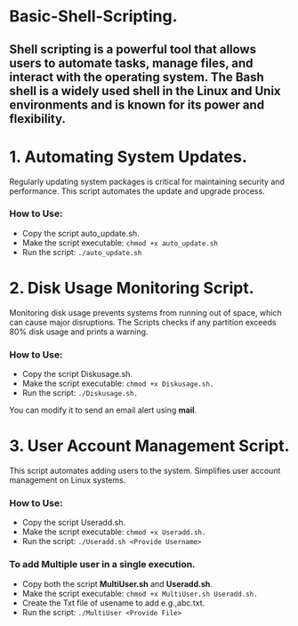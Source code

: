 # Basic-Shell-Scripting.

## Shell scripting is a powerful tool that allows users to automate tasks, manage files, and interact with the operating system. The Bash shell is a widely used shell in the Linux and Unix environments and is known for its power and flexibility.

# 1. Automating System Updates.

Regularly updating system packages is critical for maintaining security and performance. This script automates the update and upgrade process.

### How to Use:

- Copy the script auto_update.sh.
- Make the script executable:
  `chmod +x auto_update.sh`
- Run the script:
  `./auto_update.sh`

# 2. Disk Usage Monitoring Script.

Monitoring disk usage prevents systems from running out of space, which can cause major disruptions. The Scripts checks if any partition exceeds 80% disk usage and prints a warning.

### How to Use:

- Copy the script Diskusage.sh.
- Make the script executable:
  `chmod +x Diskusage.sh.`
- Run the script:
  `./Diskusage.sh.`

You can modify it to send an email alert using **mail**.

# 3. User Account Management Script.

This script automates adding users to the system. Simplifies user account management on Linux systems.

### How to Use:

- Copy the script Useradd.sh.
- Make the script executable:
  `chmod +x Useradd.sh.`
- Run the script:
  `./Useradd.sh <Provide Username>`

### To add Multiple user in a single execution.

- Copy both the script **MultiUser.sh** and **Useradd.sh**.
- Make the script executable:
  `chmod +x MultiUser.sh Useradd.sh.`
- Create the Txt file of usename to add e.g.,abc.txt.
- Run the script:
  `./MultiUser <Provide File>`
